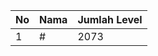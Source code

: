 | No | Nama            | Jumlah Level |
|----|-----------------|--------------|
| 1  | #    |    2073        |
